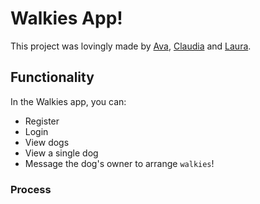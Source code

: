 # Walkies App!

This project was lovingly made by [Ava](https://github.com/avayazdan), [Claudia](https://github.com/claudiatmcp) and [Laura](https://github.com/laura-arch).

## Functionality

In the Walkies app, you can:
- Register
- Login
- View dogs
- View a single dog
- Message the dog's owner to arrange `walkies`!


### Process


